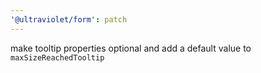 ```yaml
---
'@ultraviolet/form': patch
---
```


make tooltip properties optional and add a default value to `maxSizeReachedTooltip`
